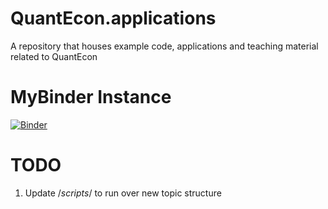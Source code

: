 # QuantEcon.applications
A repository that houses example code, applications and teaching material related to QuantEcon

# MyBinder Instance

[![Binder](http://mybinder.org/badge.svg)](http://mybinder.org/repo/QuantEcon/QuantEcon.applications)

# TODO
1. Update /_scripts_/ to run over new topic structure
